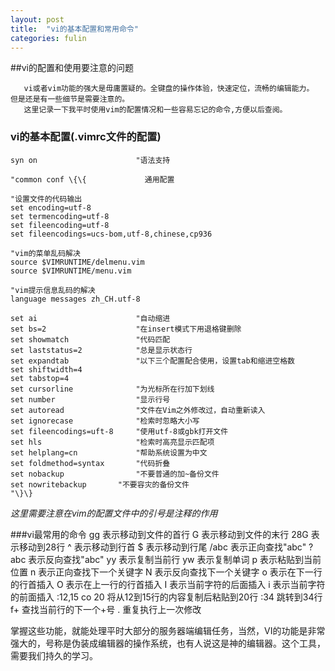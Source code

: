 ```yaml
---
layout: post
title:  "vi的基本配置和常用命令"
categories: fulin
---
```


##vi的配置和使用要注意的问题

       vi或者vim功能的强大是毋庸置疑的。全键盘的操作体验，快速定位，流畅的编辑能力。
    但是还是有一些细节是需要注意的。
	   这里记录一下我平时使用vim的配置情况和一些容易忘记的命令,方便以后查阅。

### vi的基本配置(.vimrc文件的配置)
	syn on                      "语法支持

	"common conf \{\{             通用配置

	"设置文件的代码输出
	set encoding=utf-8          
	set termencoding=utf-8     
	set fileencoding=utf-8
	set fileencodings=ucs-bom,utf-8,chinese,cp936
 
	"vim的菜单乱码解决
	source $VIMRUNTIME/delmenu.vim 
	source $VIMRUNTIME/menu.vim

	"vim提示信息乱码的解决
	language messages zh_CH.utf-8

	set ai                      "自动缩进
	set bs=2                    "在insert模式下用退格键删除
	set showmatch               "代码匹配
	set laststatus=2            "总是显示状态行
	set expandtab               "以下三个配置配合使用，设置tab和缩进空格数
	set shiftwidth=4
	set tabstop=4
	set cursorline              "为光标所在行加下划线
	set number                  "显示行号
	set autoread                "文件在Vim之外修改过，自动重新读入
	set ignorecase              "检索时忽略大小写
	set fileencodings=uft-8     "使用utf-8或gbk打开文件
	set hls                     "检索时高亮显示匹配项
	set helplang=cn             "帮助系统设置为中文
	set foldmethod=syntax       "代码折叠
	set nobackup                "不要普通的加~备份文件
	set nowritebackup	    "不要容灾的备份文件
	"\}\}
	
*这里需要注意在vim的配置文件中的引号是注释的作用*

###vi最常用的命令
	gg                    表示移动到文件的首行
	G                     表示移动到文件的末行
	28G                   表示移动到28行
	^                     表示移动到行首
	$                     表示移动到行尾
	/abc                  表示正向查找"abc"
	?abc                  表示反向查找"abc"
	yy                    表示复制当前行
	yw                    表示复制单词
    p                     表示粘贴到当前位置
	n                     表示正向查找下一个关键字
	N                     表示反向查找下一个关键字
	o                     表示在下一行的行首插入
	O                     表示在上一行的行首插入
	I                     表示当前字符的后面插入
	i                     表示当前字符的前面插入
	:12,15 co 20          将从12到15行的内容复制后粘贴到20行
	:34		      跳转到34行
	f+		      查找当前行的下一个+号
	.		      重复执行上一次修改


 掌握这些功能，就能处理平时大部分的服务器端编辑任务，当然，VI的功能是非常强大的，号称是伪装成编辑器的操作系统，也有人说这是神的编辑器。这个工具，需要我们持久的学习。
	


